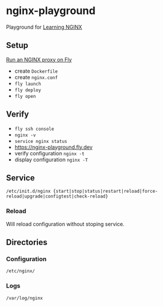 # nginx-playground

Playground for [Learning NGINX](https://www.linkedin.com/learning/learning-nginx-17014605)

## Setup

[Run an NGINX proxy on Fly](https://fly.io/docs/app-guides/global-nginx-proxy/)

* create `Dockerfile`
* create `nginx.conf`
* `fly launch`
* `fly deploy`
* `fly open`

## Verify

* `fly ssh console`
* `nginx -v`
* `service nginx status`
* https://nginx-playground.fly.dev
* verify configuration `nginx -t`
* display configuration `nginx -T`

## Service

```
/etc/init.d/nginx {start|stop|status|restart|reload|force-reload|upgrade|configtest|check-reload}
```

### Reload

Will reload configuration without stoping service.

## Directories

### Configuration

`/etc/nginx/`

### Logs

`/var/log/nginx`

